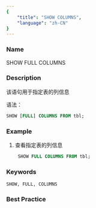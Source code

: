 ```yaml
---
{
    "title": "SHOW COLUMNS",
    "language": "zh-CN"
}
---
```


<!--
Licensed to the Apache Software Foundation (ASF) under one
or more contributor license agreements.  See the NOTICE file
distributed with this work for additional information
regarding copyright ownership.  The ASF licenses this file
to you under the Apache License, Version 2.0 (the
"License"); you may not use this file except in compliance
with the License.  You may obtain a copy of the License at

  http://www.apache.org/licenses/LICENSE-2.0

Unless required by applicable law or agreed to in writing,
software distributed under the License is distributed on an
"AS IS" BASIS, WITHOUT WARRANTIES OR CONDITIONS OF ANY
KIND, either express or implied.  See the License for the
specific language governing permissions and limitations
under the License.
-->



### Name

SHOW FULL COLUMNS

### Description

该语句用于指定表的列信息

语法：

```sql
SHOW [FULL] COLUMNS FROM tbl;
```

### Example

1. 查看指定表的列信息

   ```sql
    SHOW FULL COLUMNS FROM tbl;
   ```

### Keywords

    SHOW, FULL, COLUMNS

### Best Practice

